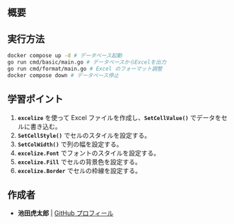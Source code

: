 ## **概要**

## **実行方法**

```sh
docker compose up -d # データベース起動
go run cmd/basic/main.go # データベースからExcelを出力
go run cmd/format/main.go # Excel のフォーマット調整
docker compose down # データベース停止
```

## **学習ポイント**

1. **`excelize`** を使って Excel ファイルを作成し、**`SetCellValue()`** でデータをセルに書き込む。
2. **`SetCellStyle()`** でセルのスタイルを設定する。
3. **`SetColWidth()`** で列の幅を設定する。
4. **`excelize.Font`** でフォントのスタイルを設定する。
5. **`excelize.Fill`** でセルの背景色を設定する。
6. **`excelize.Border`** でセルの枠線を設定する。

## 作成者

- **池田虎太郎** | [GitHub プロフィール](https://github.com/kotaroikeda-apl-dev)
